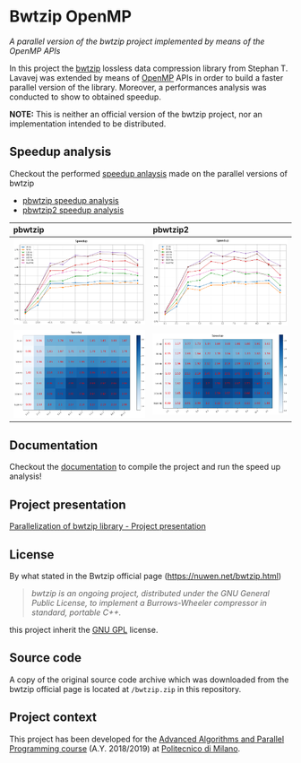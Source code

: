 # Bwtzip OpenMP
*A parallel version of the bwtzip project implemented by means of the OpenMP APIs*

In this project the [bwtzip] lossless data compression library from Stephan T. Lavavej was extended by means of [OpenMP] APIs in order to build a faster parallel version of the library.
Moreover, a performances analysis was conducted to show to obtained speedup.

**NOTE:** This is neither an official version of the bwtzip project, nor an implementation intended to be distributed.

## Speedup analysis

Checkout the performed [speedup anlaysis](doc/speedup_analysis) made on the parallel versions of bwtzip

- [pbwtzip speedup analysis](doc/speedup_analysis/pbwtzip_speedup_analysis.ipynb)
- [pbwtzip2 speedup analysis](doc/speedup_analysis/pbwtzip2_speedup_analysis.ipynb)


| pbwtzip | pbwtzip2 |  
|:--------|:---------|
| ![pbwtzip speedpup linechart](doc/assets/pbwtzip_speedup_linechart.png) | ![pbwtzip2 speedpup linechart](doc/assets/pbwtzip2_speedup_linechart.png) |
| ![pbwtzip speedpup heatmap](doc/assets/pbwtzip_speedup_heatmap.png) | ![pbwtzip2 speedpup heatmap](doc/assets/pbwtzip2_speedup_heatmap.png) |


## Documentation

Checkout the [documentation](doc) to compile the project and run the speed up analysis!


## Project presentation

[Parallelization of bwtzip library - Project presentation]

## License

By what stated in the Bwtzip official page (<https://nuwen.net/bwtzip.html>)

> *bwtzip is an ongoing project, distributed under the GNU General Public License, to implement a Burrows-Wheeler compressor in standard, portable C++.*

this project inherit the [GNU GPL] license.

## Source code

A copy of the original source code archive which was downloaded from the bwtzip official page is located at `/bwtzip.zip` in this repository.

## Project context

This project has been developed for the [Advanced Algorithms and Parallel Programming course]
(A.Y. 2018/2019) at [Politecnico di Milano].


[bwtzip]: https://nuwen.net/bwtzip.html
[OpenMP]: https://www.openmp.org/
[Parallelization of bwtzip library - Project presentation]: https://docs.google.com/presentation/d/1_zPcOxDOrXDXwXZpeZrBO4OpaLsV2oqjUgEMrGyh-ko
[GNU GPL]: LICENSE
[Advanced Algorithms and Parallel Programming course]: https://www4.ceda.polimi.it/manifesti/manifesti/controller/ManifestoPublic.do?EVN_DETTAGLIO_RIGA_MANIFESTO=EVENTO&c_insegn=095946&aa=2017&k_cf=225&k_corso_la=481&ac_ins=0&k_indir=T2A&lang=EN&tipoCorso=ALL_TIPO_CORSO&semestre=2&codDescr=095946&idGruppo=3589&idRiga=216915&jaf_currentWFID=main
[Politecnico di Milano]: https://www.polimi.it